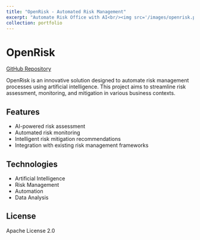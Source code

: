 ```yaml
---
title: "OpenRisk - Automated Risk Management"
excerpt: "Automate Risk Office with AI<br/><img src='/images/openrisk.png'>"
collection: portfolio
---
```


# OpenRisk

[GitHub Repository](https://github.com/chenyuan99/openrisk)

OpenRisk is an innovative solution designed to automate risk management processes using artificial intelligence. This project aims to streamline risk assessment, monitoring, and mitigation in various business contexts.

## Features
- AI-powered risk assessment
- Automated risk monitoring
- Intelligent risk mitigation recommendations
- Integration with existing risk management frameworks

## Technologies
- Artificial Intelligence
- Risk Management
- Automation
- Data Analysis

## License
Apache License 2.0
